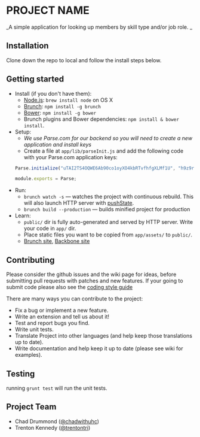 PROJECT NAME
=========

_A simple application for looking up members by skill type and/or job role. _

## Installation
Clone down the repo to local and follow the install steps below.

## Getting started

* Install (if you don't have them):
    * [Node.js](http://nodejs.org): `brew install node` on OS X
    * [Brunch](http://brunch.io): `npm install -g brunch`
    * [Bower](http://bower.io): `npm install -g bower`
    * Brunch plugins and Bower dependencies: `npm install & bower install`.
* Setup:
    * _We use Parse.com for our backend so you will need to create a new application and install keys_
    * Create a file at `app/lib/parseInit.js` and add the following code with your Parse.com application keys:
    ```js
    Parse.initialize("uTAI2TS4OQWE6Ab90co1oyXO4kbRTvfhfgXLMf1U", "h9z9rmRrmlA47mE66lY33xvGk0f3ooPLrNKEozp5");

    module.exports = Parse;
    ```
* Run:
    * `brunch watch -s` — watches the project with continuous rebuild. This will also launch HTTP server with [pushState](https://developer.mozilla.org/en-US/docs/Web/Guide/API/DOM/Manipulating_the_browser_history).
    * `brunch build --production` — builds minified project for production
* Learn:
    * `public/` dir is fully auto-generated and served by HTTP server.  Write your code in `app/` dir.
    * Place static files you want to be copied from `app/assets/` to `public/`.
    * [Brunch site](http://brunch.io), [Backbone site](http://backbonejs.org/)


## Contributing
Please consider the github issues and the wiki page for ideas, before submitting pull requests with patches and new features. If your going to submit code please also see the [coding style guide](https://github.com/airbnb/javascript)

There are many ways you can contribute to the project:

- Fix a bug or implement a new feature.
- Write an extension and tell us about it!
- Test and report bugs you find.
- Write unit tests.
- Translate Project into other languages (and help keep those translations up to date).
- Write documentation and help keep it up to date (please see wiki for examples).

## Testing
running `grunt test` will run the unit tests.

## Project Team
* Chad Drummond ([@chadwithuhc](https://github.com/chadwithuhc))
* Trenton Kennedy ([@trentontri](https://github.com/trentontri))
